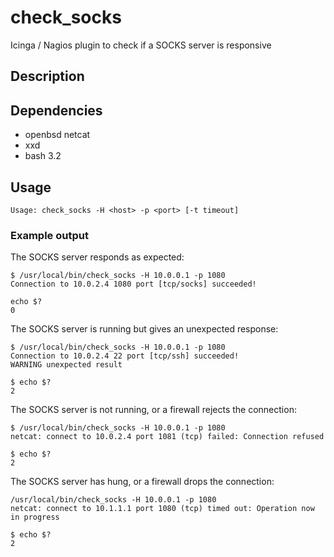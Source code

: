 # check_socks
Icinga / Nagios plugin to check if a SOCKS server is responsive

## Description   

## Dependencies
* openbsd netcat
* xxd
* bash 3.2

## Usage

```
Usage: check_socks -H <host> -p <port> [-t timeout]
```

### Example output

The SOCKS server responds as expected:
```
$ /usr/local/bin/check_socks -H 10.0.0.1 -p 1080
Connection to 10.0.2.4 1080 port [tcp/socks] succeeded!

echo $?
0
```

The SOCKS server is running but gives an unexpected response:
```
$ /usr/local/bin/check_socks -H 10.0.0.1 -p 1080 
Connection to 10.0.2.4 22 port [tcp/ssh] succeeded!
WARNING unexpected result

$ echo $?
2
```

The SOCKS server is not running, or a firewall rejects the connection:
```
$ /usr/local/bin/check_socks -H 10.0.0.1 -p 1080
netcat: connect to 10.0.2.4 port 1081 (tcp) failed: Connection refused

$ echo $?
2
```

The SOCKS server has hung, or a firewall drops the connection:
```
/usr/local/bin/check_socks -H 10.0.0.1 -p 1080
netcat: connect to 10.1.1.1 port 1080 (tcp) timed out: Operation now in progress

$ echo $?
2
```
